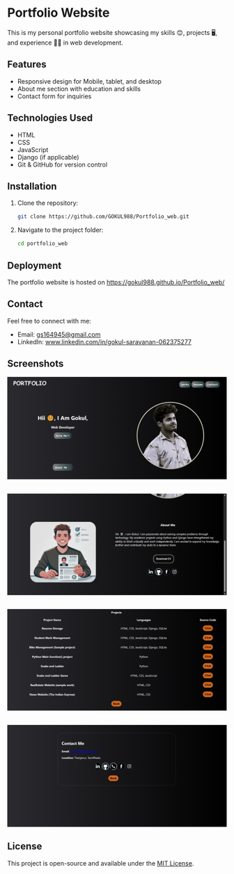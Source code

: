 # Portfolio Website

This is my personal portfolio website showcasing my skills 😊, projects 🖥️, and experience 👨‍💻 in web development.

## Features
- Responsive design for Mobile, tablet, and desktop
- About me section with education and skills
- Contact form for inquiries

## Technologies Used
- HTML
- CSS 
- JavaScript
- Django (if applicable)
- Git & GitHub for version control

## Installation
1. Clone the repository:
   ```bash
   git clone https://github.com/GOKUL988/Portfolio_web.git
   ```
2. Navigate to the project folder:
   ```bash
   cd portfolio_web
   ```

## Deployment
The portfolio website is hosted on https://gokul988.github.io/Portfolio_web/

## Contact
Feel free to connect with me:
- Email: gs164945@gmail.com
- LinkedIn: www.linkedin.com/in/gokul-saravanan-062375277

## Screenshots
![Image 1](screenshots/port1.png)
##
![Image 2](screenshots/port2.png)
##
![Image 3](screenshots/port3.png)
##
![Image 4](screenshots/port4.png)

## License
This project is open-source and available under the [MIT License](LICENSE).


